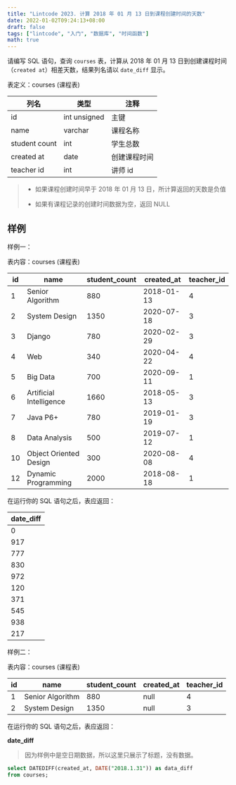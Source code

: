 ```yaml
---
title: "Lintcode 2023. 计算 2018 年 01 月 13 日到课程创建时间的天数"
date: 2022-01-02T09:24:13+08:00
draft: false
tags: ["lintcode", "入门", "数据库", "时间函数"]
math: true
---
```


请编写 SQL 语句，查询 `courses` 表，计算从 2018 年 01 月 13 日到创建课程时间（`created at`）相差天数，结果列名请以 `date_diff` 显示。

<!--more-->

表定义：courses (课程表)

| 列名            | 类型           | 注释     |
| ------------- | ------------ | ------ |
| id            | int unsigned | 主键     |
| name          | varchar      | 课程名称   |
| student count | int          | 学生总数   |
| created at    | date         | 创建课程时间 |
| teacher id    | int          | 讲师 id  |

> - 如果课程创建时间早于 2018 年 01 月 13 日，所计算返回的天数是负值
> 
> - 如果有课程记录的创建时间数据为空，返回 NULL

## 样例

样例一：

表内容：courses (课程表)

| **id** | **name**                | **student_count** | **created_at** | **teacher_id** |
| ------ | ----------------------- | ----------------- | -------------- | -------------- |
| 1      | Senior Algorithm        | 880               | 2018-01-13     | 4              |
| 2      | System Design           | 1350              | 2020-07-18     | 3              |
| 3      | Django                  | 780               | 2020-02-29     | 3              |
| 4      | Web                     | 340               | 2020-04-22     | 4              |
| 5      | Big Data                | 700               | 2020-09-11     | 1              |
| 6      | Artificial Intelligence | 1660              | 2018-05-13     | 3              |
| 7      | Java P6+                | 780               | 2019-01-19     | 3              |
| 8      | Data Analysis           | 500               | 2019-07-12     | 1              |
| 10     | Object Oriented Design  | 300               | 2020-08-08     | 4              |
| 12     | Dynamic Programming     | 2000              | 2018-08-18     | 1              |

在运行你的 SQL 语句之后，表应返回：

| **date_diff** |
| ------------- |
| 0             |
| 917           |
| 777           |
| 830           |
| 972           |
| 120           |
| 371           |
| 545           |
| 938           |
| 217           |

样例二：

表内容：courses (课程表)

| **id** | **name**         | **student_count** | **created_at** | **teacher_id** |
| ------ | ---------------- | ----------------- | -------------- | -------------- |
| 1      | Senior Algorithm | 880               | null           | 4              |
| 2      | System Design    | 1350              | null           | 3              |

在运行你的 SQL 语句之后，表应返回：

**date_diff**

> 因为样例中是空日期数据，所以这里只展示了标题，没有数据。

```sql
select DATEDIFF(created_at, DATE("2018.1.31")) as data_diff
from courses;
```
